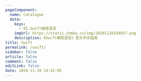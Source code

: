 ```yaml
---
pageComponent: 
  name: Catalogue
  data: 
    keys: 
      - 01.Swift编程语言
    imgUrl: https://static.zhmbo.cn/img/20201110144937.png
    description: 《Swift编程语言》官方中文指南
title: Swift
permalink: /swift/
sidebar: false
article: false
comment: false
editLink: false
date: 2020-11-10 14:42:05
---
```

